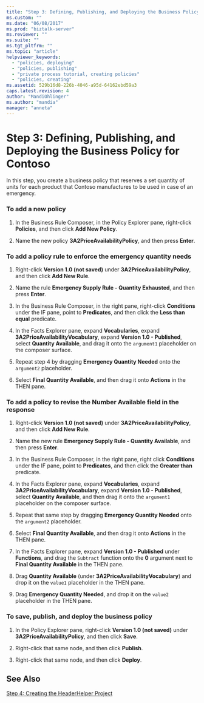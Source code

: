```yaml
---
title: "Step 3: Defining, Publishing, and Deploying the Business Policy for Contoso | Microsoft Docs"
ms.custom: ""
ms.date: "06/08/2017"
ms.prod: "biztalk-server"
ms.reviewer: ""
ms.suite: ""
ms.tgt_pltfrm: ""
ms.topic: "article"
helpviewer_keywords: 
  - "policies, deploying"
  - "policies, publishing"
  - "private process tutorial, creating policies"
  - "policies, creating"
ms.assetid: 529b16d8-226b-4046-a95d-64162ebd59a3
caps.latest.revision: 4
author: "MandiOhlinger"
ms.author: "mandia"
manager: "anneta"
---
```

# Step 3: Defining, Publishing, and Deploying the Business Policy for Contoso
In this step, you create a business policy that reserves a set quantity of units for each product that Contoso manufactures to be used in case of an emergency.  
  
### To add a new policy  
  
1.  In the Business Rule Composer, in the Policy Explorer pane, right-click **Policies**, and then click **Add New Policy**.  
  
2.  Name the new policy **3A2PriceAvailabilityPolicy**, and then press **Enter**.  
  
### To add a policy rule to enforce the emergency quantity needs  
  
1.  Right-click **Version 1.0 (not saved)** under **3A2PriceAvailabilityPolicy**, and then click **Add New Rule**.  
  
2.  Name the rule **Emergency Supply Rule - Quantity Exhausted**, and then press **Enter**.  
  
3.  In the Business Rule Composer, in the right pane, right-click **Conditions** under the IF pane, point to **Predicates**, and then click the **Less than equal** predicate.  
  
4.  In the Facts Explorer pane, expand **Vocabularies**, expand **3A2PriceAvailabilityVocabulary**, expand **Version 1.0 - Published**, select **Quantity Available**, and drag it onto the `argument1` placeholder on the composer surface.  
  
5.  Repeat step 4 by dragging **Emergency Quantity Needed** onto the `argument2` placeholder.  
  
6.  Select **Final Quantity Available**, and then drag it onto **Actions** in the THEN pane.  
  
### To add a policy to revise the Number Available field in the response  
  
1.  Right-click **Version 1.0 (not saved)** under **3A2PriceAvailabilityPolicy**, and then click **Add New Rule**.  
  
2.  Name the new rule **Emergency Supply Rule - Quantity Available**, and then press **Enter**.  
  
3.  In the Business Rule Composer, in the right pane, right click **Conditions** under the IF pane, point to **Predicates**, and then click the **Greater than** predicate.  
  
4.  In the Facts Explorer pane, expand **Vocabularies**, expand **3A2PriceAvailabilityVocabulary**, expand **Version 1.0 - Published**, select **Quantity Available**, and then drag it onto the `argument1` placeholder on the composer surface.  
  
5.  Repeat that same step by dragging **Emergency Quantity Needed** onto the `argument2` placeholder.  
  
6.  Select **Final Quantity Available**, and then drag it onto **Actions** in the THEN pane.  
  
7.  In the Facts Explorer pane, expand **Version 1.0 - Published** under **Functions**, and drag the `Subtract` function onto the **0** argument next to **Final Quantity Available** in the THEN pane.  
  
8.  Drag **Quantity Available** (under **3A2PriceAvailabilityVocabulary**) and drop it on the `value1` placeholder in the THEN pane.  
  
9. Drag **Emergency Quantity Needed**, and drop it on the `value2` placeholder in the THEN pane.  
  
### To save, publish, and deploy the business policy  
  
1.  In the Policy Explorer pane, right-click **Version 1.0 (not saved)** under **3A2PriceAvailabilityPolicy**, and then click **Save**.  
  
2.  Right-click that same node, and then click **Publish**.  
  
3.  Right-click that same node, and then click **Deploy**.  
  
## See Also  
 [Step 4: Creating the HeaderHelper Project](../../adapters-and-accelerators/accelerator-rosettanet/step-4-creating-the-headerhelper-project.md)